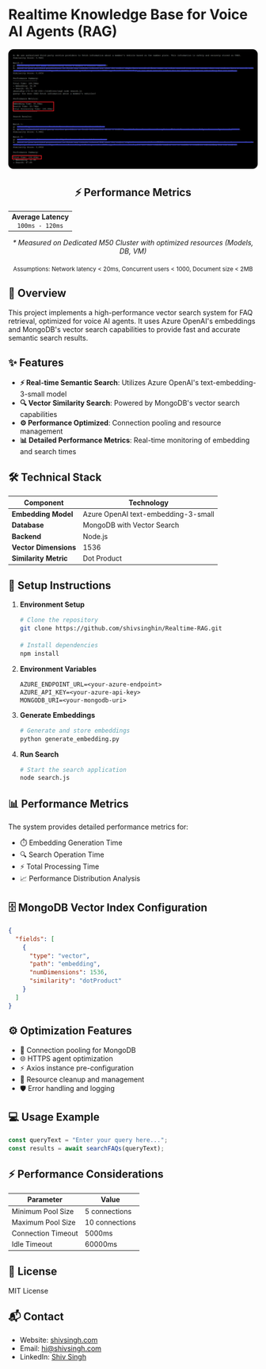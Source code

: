 # Realtime Knowledge Base for Voice AI Agents (RAG)

<div align="center">
  <img src="assets/screenshot.png" alt="Performance Metrics Screenshot" width="800"/>

  <div align="center">
    <h2>⚡ Performance Metrics</h2>
    <table>
      <tr>
        <td align="center">
          <strong>Average Latency</strong><br>
          <code>100ms - 120ms</code>
        </td>
      </tr>
    </table>
    <p><em>* Measured on Dedicated M50 Cluster with optimized resources (Models, DB, VM)</em></p>
    <p><sub>Assumptions: Network latency < 20ms, Concurrent users < 1000, Document size < 2MB</sub></p>
  </div>
</div>

## 🎯 Overview

This project implements a high-performance vector search system for FAQ retrieval, optimized for voice AI agents. It uses Azure OpenAI's embeddings and MongoDB's vector search capabilities to provide fast and accurate semantic search results.

## ✨ Features

- **⚡ Real-time Semantic Search**: Utilizes Azure OpenAI's text-embedding-3-small model
- **🔍 Vector Similarity Search**: Powered by MongoDB's vector search capabilities
- **⚙️ Performance Optimized**: Connection pooling and resource management
- **📊 Detailed Performance Metrics**: Real-time monitoring of embedding and search times

## 🛠️ Technical Stack

| Component | Technology |
|-----------|------------|
| **Embedding Model** | Azure OpenAI text-embedding-3-small |
| **Database** | MongoDB with Vector Search |
| **Backend** | Node.js |
| **Vector Dimensions** | 1536 |
| **Similarity Metric** | Dot Product |

## 🚀 Setup Instructions

1. **Environment Setup**
   ```bash
   # Clone the repository
   git clone https://github.com/shivsinghin/Realtime-RAG.git
   
   # Install dependencies
   npm install
   ```

2. **Environment Variables**
   ```env
   AZURE_ENDPOINT_URL=<your-azure-endpoint>
   AZURE_API_KEY=<your-azure-api-key>
   MONGODB_URI=<your-mongodb-uri>
   ```

3. **Generate Embeddings**
   ```bash
   # Generate and store embeddings
   python generate_embedding.py
   ```

4. **Run Search**
   ```bash
   # Start the search application
   node search.js
   ```

## 📊 Performance Metrics

The system provides detailed performance metrics for:
- ⏱️ Embedding Generation Time
- 🔍 Search Operation Time
- ⚡ Total Processing Time
- 📈 Performance Distribution Analysis

## 🗄️ MongoDB Vector Index Configuration

```json
{
  "fields": [
    {
      "type": "vector",
      "path": "embedding",
      "numDimensions": 1536,
      "similarity": "dotProduct"
    }
  ]
}
```

## ⚙️ Optimization Features

- 🔄 Connection pooling for MongoDB
- 🌐 HTTPS agent optimization
- ⚡ Axios instance pre-configuration
- 🧹 Resource cleanup and management
- 🛡️ Error handling and logging

## 💻 Usage Example

```javascript
const queryText = "Enter your query here...";
const results = await searchFAQs(queryText);
```

## ⚡ Performance Considerations

| Parameter | Value |
|-----------|--------|
| Minimum Pool Size | 5 connections |
| Maximum Pool Size | 10 connections |
| Connection Timeout | 5000ms |
| Idle Timeout | 60000ms |

## 📄 License

MIT License

## 📬 Contact

* Website: [shivsingh.com](https://shivsingh.com)
* Email: hi@shivsingh.com
* LinkedIn: [Shiv Singh](https://linkedin.com/in/shivsinghin)
